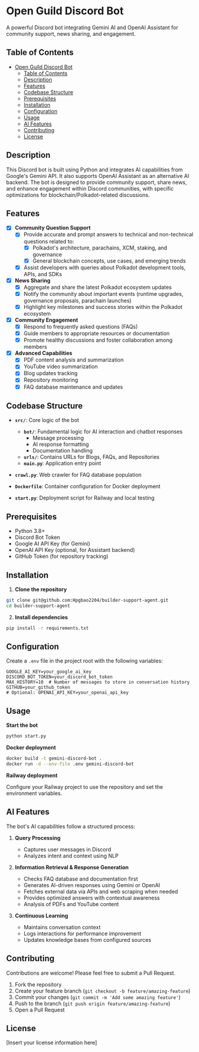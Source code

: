 # Open Guild Discord Bot

A powerful Discord bot integrating Gemini AI and OpenAI Assistant for community support, news sharing, and engagement.

## Table of Contents

- [Open Guild Discord Bot](#open-guild-discord-bot)
  - [Table of Contents](#table-of-contents)
  - [Description](#description)
  - [Features](#features)
  - [Codebase Structure](#codebase-structure)
  - [Prerequisites](#prerequisites)
  - [Installation](#installation)
  - [Configuration](#configuration)
  - [Usage](#usage)
  - [AI Features](#ai-features)
  - [Contributing](#contributing)
  - [License](#license)

## Description

This Discord bot is built using Python and integrates AI capabilities from Google's Gemini API. It also supports OpenAI Assistant as an alternative AI backend. The bot is designed to provide community support, share news, and enhance engagement within Discord communities, with specific optimizations for blockchain/Polkadot-related discussions.

## Features

- [x] **Community Question Support**
  - [x] Provide accurate and prompt answers to technical and non-technical questions related to:
    - [x] Polkadot's architecture, parachains, XCM, staking, and governance
    - [x] General blockchain concepts, use cases, and emerging trends
  - [x] Assist developers with queries about Polkadot development tools, APIs, and SDKs

- [x] **News Sharing**
  - [x] Aggregate and share the latest Polkadot ecosystem updates
  - [x] Notify the community about important events (runtime upgrades, governance proposals, parachain launches)
  - [x] Highlight key milestones and success stories within the Polkadot ecosystem

- [x] **Community Engagement**
  - [x] Respond to frequently asked questions (FAQs)
  - [x] Guide members to appropriate resources or documentation
  - [x] Promote healthy discussions and foster collaboration among members

- [x] **Advanced Capabilities**
  - [x] PDF content analysis and summarization
  - [x] YouTube video summarization
  - [x] Blog updates tracking
  - [x] Repository monitoring
  - [x] FAQ database maintenance and updates

## Codebase Structure

- **`src/`**: Core logic of the bot
  - **`bot/`**: Fundamental logic for AI interaction and chatbot responses
    - Message processing
    - AI response formatting
    - Documentation handling
  - **`urls/`**: Contains URLs for Blogs, FAQs, and Repositories
  - **`main.py`**: Application entry point

- **`crawl.py`**: Web crawler for FAQ database population
- **`Dockerfile`**: Container configuration for Docker deployment
- **`start.py`**: Deployment script for Railway and local testing

## Prerequisites

- Python 3.8+
- Discord Bot Token
- Google AI API Key (for Gemini)
- OpenAI API Key (optional, for Assistant backend)
- GitHub Token (for repository tracking)

## Installation

1. **Clone the repository**

```bash
git clone git@github.com:Hpgbao2204/builder-support-agent.git
cd builder-support-agent
```

2. **Install dependencies**

```bash
pip install -r requirements.txt
```

## Configuration

Create a `.env` file in the project root with the following variables:

```
GOOGLE_AI_KEY=your_google_ai_key
DISCORD_BOT_TOKEN=your_discord_bot_token
MAX_HISTORY=10  # Number of messages to store in conversation history
GITHUB=your_github_token
# Optional: OPENAI_API_KEY=your_openai_api_key
```

## Usage

**Start the bot**

```bash
python start.py
```

**Docker deployment**

```bash
docker build -t gemini-discord-bot .
docker run -d --env-file .env gemini-discord-bot
```

**Railway deployment**

Configure your Railway project to use the repository and set the environment variables.

## AI Features

The bot's AI capabilities follow a structured process:

1. **Query Processing**
   - Captures user messages in Discord
   - Analyzes intent and context using NLP

2. **Information Retrieval & Response Generation**
   - Checks FAQ database and documentation first
   - Generates AI-driven responses using Gemini or OpenAI
   - Fetches external data via APIs and web scraping when needed
   - Provides optimized answers with contextual awareness
   - Analysis of PDFs and YouTube content

3. **Continuous Learning**
   - Maintains conversation context
   - Logs interactions for performance improvement
   - Updates knowledge bases from configured sources

## Contributing

Contributions are welcome! Please feel free to submit a Pull Request.

1. Fork the repository
2. Create your feature branch (`git checkout -b feature/amazing-feature`)
3. Commit your changes (`git commit -m 'Add some amazing feature'`)
4. Push to the branch (`git push origin feature/amazing-feature`)
5. Open a Pull Request

## License

[Insert your license information here]